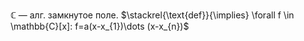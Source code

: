 $\mathbb{C}$ — алг. замкнутое поле. $\stackrel{\text{def}}{\implies} \forall f \in \mathbb{C}[x]: f=a(x-x_{1})\dots (x-x_{n})$


